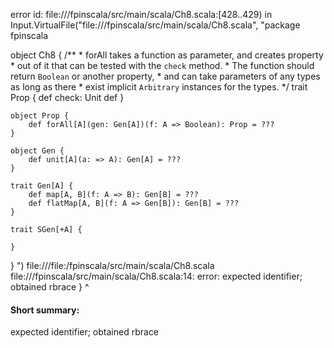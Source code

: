 error id: file://<WORKSPACE>/fpinscala/src/main/scala/Ch8.scala:[428..429) in Input.VirtualFile("file://<WORKSPACE>/fpinscala/src/main/scala/Ch8.scala", "package fpinscala

object Ch8 {
    /**
      * forAll takes a function as parameter, and creates property
      * out of it that can be tested with the `check` method. 
      * The function should return `Boolean` or another property, 
      * and can take parameters of any types as long as there 
      * exist implicit `Arbitrary` instances for the types. 
      */
    trait Prop {
        def check: Unit
        def 
    }

    object Prop {
        def forAll[A](gen: Gen[A])(f: A => Boolean): Prop = ???
    }

    object Gen {
        def unit[A](a: => A): Gen[A] = ???
    }

    trait Gen[A] {
        def map[A, B](f: A => B): Gen[B] = ???
        def flatMap[A, B](f: A => Gen[B]): Gen[B] = ???
    }

    trait SGen[+A] {

    }

}
")
file://<WORKSPACE>/file:<WORKSPACE>/fpinscala/src/main/scala/Ch8.scala
file://<WORKSPACE>/fpinscala/src/main/scala/Ch8.scala:14: error: expected identifier; obtained rbrace
    }
    ^
#### Short summary: 

expected identifier; obtained rbrace